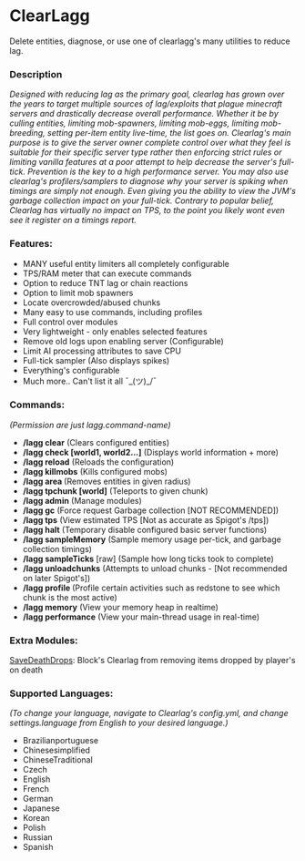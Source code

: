 # ClearLagg
Delete entities, diagnose, or use one of clearlagg's many utilities to reduce lag.

### Description
*Designed with reducing lag as the primary goal, clearlag has grown over the years to target multiple sources of lag/exploits that plague minecraft servers and drastically decrease overall performance. Whether it be by culling entities, limiting mob-spawners, limiting mob-eggs, limiting mob-breeding, setting per-item entity live-time, the list goes on. Clearlag's main purpose is to give the server owner complete control over what they feel is suitable for their specific server type rather then enforcing strict rules or limiting vanilla features at a poor attempt to help decrease the server's full-tick. Prevention is the key to a high performance server. You may also use clearlag's profilers/samplers to diagnose why your server is spiking when timings are simply not enough. Even giving you the ability to view the JVM's garbage collection impact on your full-tick. Contrary to popular belief, Clearlag has virtually no impact on TPS, to the point you likely wont even see it register on a timings report.*

### Features:

-   MANY useful entity limiters all completely configurable
-   TPS/RAM meter that can execute commands
-   Option to reduce TNT lag or chain reactions
-   Option to limit mob spawners
-   Locate overcrowded/abused chunks
-   Many easy to use commands, including profiles
-   Full control over modules
-   Very lightweight - only enables selected features
-   Remove old logs upon enabling server (Configurable)
-   Limit AI processing attributes to save CPU
-   Full-tick sampler (Also displays spikes)
-   Everything's configurable
-   Much more.. Can't list it all ¯\_(ツ)_/¯

### Commands:
*(Permission are just lagg.command-name)*
  -   **/lagg clear**  (Clears configured entities)
-   **/lagg check [world1, world2...]** (Displays world information + more)
-   **/lagg reload**  (Reloads the configuration)
-   **/lagg killmobs** (Kills configured mobs)
-   **/lagg area <radius>**  (Removes entities in given radius)
-   **/lagg tpchunk <x> <z> [world]** (Teleports to given chunk)
-   **/lagg admin**  (Manage modules)
-   **/lagg gc**  (Force request Garbage collection [NOT RECOMMENDED])
-   **/lagg tps** (View estimated TPS [Not as accurate as Spigot's /tps])
-   **/lagg halt**  (Temporary disable configured basic server functions)
-   **/lagg sampleMemory**  <time> (Sample memory usage per-tick, and garbage collection timings)
-   **/lagg sampleTicks**  <ticks> [raw] (Sample how long ticks took to complete)
-   **/lagg unloadchunks**  (Attempts to unload chunks - [Not recommended on later Spigot's])
-   **/lagg profile <time> <type>**  (Profile certain activities such as redstone to see which chunk is the most active)
-   **/lagg memory** (View your memory heap in realtime)
-   **/lagg performance** (View your main-thread usage in real-time)
  
  ### Extra Modules:
  [SaveDeathDrops](http://dev.bukkit.org/bukkit-plugins/clearlag-savedeathdrops/): Block's Clearlag from removing items dropped by player's on death
  
  ### Supported Languages:
  *(To change your language, navigate to Clearlag's config.yml, and change settings.language from English to your desired language.)*
  -   Brazilianportuguese
-   Chinesesimplified
-   ChineseTraditional
-   Czech
-   English
-   French
-   German
-   Japanese
-   Korean
-   Polish
-   Russian
-   Spanish
